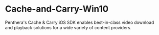 # Cache-and-Carry-Win10
Penthera's Cache &amp; Carry iOS SDK enables best-in-class video download and playback solutions for a wide variety of content providers.
